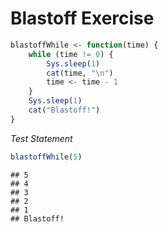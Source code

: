 Blastoff Exercise
========================================================


```r
blastoffWhile <- function(time) {
    while (time != 0) {
        Sys.sleep(1)
        cat(time, "\n")
        time <- time - 1
    }
    Sys.sleep(1)
    cat("Blastoff!")
}
```


*Test Statement*

```r
blastoffWhile(5)
```

```
## 5 
## 4 
## 3 
## 2 
## 1 
## Blastoff!
```

